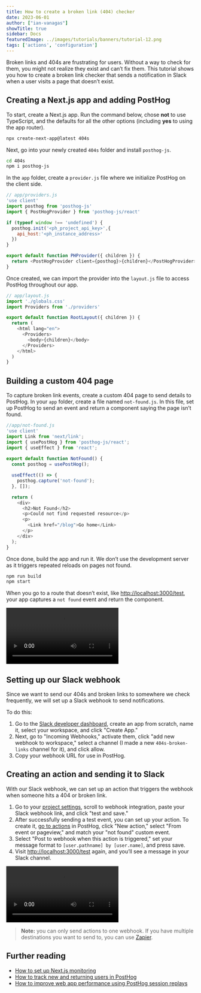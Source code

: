```yaml
---
title: How to create a broken link (404) checker
date: 2023-06-01
author: ["ian-vanagas"]
showTitle: true
sidebar: Docs
featuredImage: ../images/tutorials/banners/tutorial-12.png
tags: ['actions', 'configuration']
---
```

Broken links and 404s are frustrating for users. Without a way to check for them, you might not realize they exist and can’t fix them. This tutorial shows you how to create a broken link checker that sends a notification in Slack when a user visits a page that doesn’t exist.

## Creating a Next.js app and adding PostHog

To start, create a Next.js app. Run the command below, chose **not** to use TypeScript, and the defaults for all the other options (including **yes** to using the app router).

```bash
npx create-next-app@latest 404s
```

Next, go into your newly created `404s` folder and install `posthog-js`.

```bash
cd 404s 
npm i posthog-js
```

In the `app` folder, create a `provider.js` file where we initialize PostHog on the client side.

```js
// app/providers.js
'use client'
import posthog from 'posthog-js'
import { PostHogProvider } from 'posthog-js/react'

if (typeof window !== 'undefined') {
  posthog.init('<ph_project_api_key>',{
    api_host:'<ph_instance_address>'
  })
}

export default function PHProvider({ children }) {
  return <PostHogProvider client={posthog}>{children}</PostHogProvider>
}
```

Once created, we can import the provider into the `layout.js` file to access PostHog throughout our app.

```js
// app/layout.js
import './globals.css'
import Providers from './providers'

export default function RootLayout({ children }) {
  return (
    <html lang="en">
      <Providers>
        <body>{children}</body>
      </Providers>
    </html>
  )
}
```

## Building a custom 404 page

To capture broken link events, create a custom 404 page to send details to PostHog. In your `app` folder, create a file named `not-found.js`. In this file, set up PostHog to send an event and return a component saying the page isn’t found.

```js
//app/not-found.js
'use client'
import Link from 'next/link';
import { usePostHog } from 'posthog-js/react';
import { useEffect } from 'react';
 
export default function NotFound() {
  const posthog = usePostHog();

  useEffect(() => {
    posthog.capture('not-found');
  }, []);

  return (
    <div>
      <h2>Not Found</h2>
      <p>Could not find requested resource</p>
      <p>
        <Link href="/blog">Go home</Link>
      </p>
    </div>
  );
}
```

Once done, build the app and run it. We don’t use the development server as it triggers repeated reloads on pages not found. 

```bash
npm run build
npm start
```

When you go to a route that doesn’t exist, like [http://localhost:3000/test](http://localhost:3000/test), your app captures a `not found` event and return the component.

![Not found event](../images/tutorials/broken-link-checker/not-found.mp4)

## Setting up our Slack webhook

Since we want to send our 404s and broken links to somewhere we check frequently, we will set up a Slack webhook to send notifications.

To do this: 

1. Go to the [Slack developer dashboard](https://api.slack.com/apps?new_app=1), create an app from scratch, name it, select your workspace, and click "Create App." 
2. Next, go to "Incoming Webhooks," activate them, click "add new webhook to workspace," select a channel (I made a new `404s-broken-links` channel for it), and click allow.
3. Copy your webhook URL for use in PostHog.

## Creating an action and sending it to Slack

With our Slack webhook, we can set up an action that triggers the webhook when someone hits a 404 or broken link. 

1. Go to your [project settings](https://app.posthog.com/project/settings#webhook), scroll to webhook integration, paste your Slack webhook link, and click "test and save."
2. After successfully sending a test event, you can set up your action. To create it, [go to actions](https://app.posthog.com/data-management/actions) in PostHog, click "New action," select "From event or pageview," and match your "not found" custom event. 
3. Select "Post to webhook when this action is triggered," set your message format to `[user.pathname] by [user.name]`, and press save.
4. Visit [http://localhost:3000/test](http://localhost:3000/test) again, and you’ll see a message in your Slack channel.

![Slack](../images/tutorials/broken-link-checker/slack.mp4)

> **Note:** you can only send actions to one webhook. If you have multiple destinations you want to send to, you can use [Zapier](/docs/apps/zapier-connector).

## Further reading

- [How to set up Next.js monitoring](/tutorials/nextjs-monitoring)
- [How to track new and returning users in PostHog](/tutorials/track-new-returning-users)
- [How to improve web app performance using PostHog session replays](/tutorials/performance-metrics)
